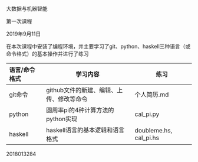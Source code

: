 大数据与机器智能

第一次课程

2019年9月11日

在本次课程中安装了编程环境，并主要学习了git、python、haskell三种语言（或命令格式）的基本操作并进行了练习

| 语言/命令格式 | 学习内容                                 | 练习                   |
| :------------ | ---------------------------------------- | ---------------------- |
| git命令       | github文件的新建、编辑、上传、修改等命令 | 个人简历.md            |
| python        | 圆周率pi的4种计算方法的python实现        | cal_pi.py              |
| haskell       | haskell语言的基本逻辑和语言格式          | doubleme.hs, cal_pi.hs |

2018013284